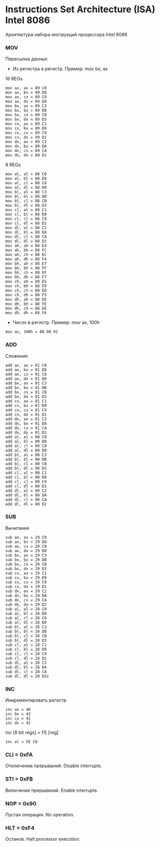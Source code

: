 # Instructions Set Architecture (ISA) Intel 8086

Архитектура набора инструкций процессора Intel 8086

### MOV
Пересылка данных
- Из регистра в регистр. Пример: mov bx, ax

16 REGs
```
mov ax, ax = 89 C0
mov ax, bx = 89 D8
mov ax, cx = 89 C8
mov ax, dx = 89 D0
mov bx, ax = 89 C3
mov bx, bx = 89 DB
mov bx, cx = 89 CB
mov bx, dx = 89 D3
mov cx, ax = 89 C1
mov cx, bx = 89 D9
mov cx, cx = 89 C9
mov cx, dx = 89 D1
mov dx, ax = 89 C2
mov dx, bx = 89 DA
mov dx, cx = 89 CA
mov dx, dx = 89 D2
```

8 REGs
```
mov al, al = 88 C0
mov al, bl = 88 D8
mov al, cl = 88 C8
mov al, dl = 88 D0
mov bl, al = 88 C3
mov bl, bl = 88 DB
mov bl, cl = 88 CB
mov bl, dl = 88 D3
mov cl, al = 88 C1
mov cl, bl = 88 D9
mov cl, cl = 88 C9
mov cl, dl = 88 D1
mov dl, al = 88 C2
mov dl, bl = 88 DA
mov dl, cl = 88 CA
mov dl, dl = 88 D2
mov ah, ah = 88 E4
mov ah, bh = 88 FC
mov ah, ch = 88 EC
mov ah, dh = 88 F4
mov bh, ah = 88 E7
mov bh, bh = 88 FF
mov bh, ch = 88 EF
mov bh, dh = 88 F7
mov ch, ah = 88 E5
mov ch, bh = 88 FD
mov ch, ch = 88 ED
mov ch, dh = 88 F5
mov dh, ah = 88 E6
mov dh, bh = 88 FE
mov dh, ch = 88 EE
mov dh, dh = 88 F6
```

- Число в регистр. Пример: mov ax, 100h

```
mov ax, 100h = B8 00 01
```

### ADD
Сложение

```
add ax, ax = 01 C0
add ax, bx = 01 D8
add ax, cx = 01 C8
add ax, dx = 01 D0
add bx, ax = 01 C3
add bx, bx = 01 DB
add bx, cx = 01 CB
add bx, dx = 01 D3
add cx, ax = 01 C1
add cx, bx = 01 D9
add cx, cx = 01 C9
add cx, dx = 01 D1
add dx, ax = 01 C2
add dx, bx = 01 DA
add dx, cx = 01 CA
add dx, dx = 01 D2
add al, al = 00 C0
add al, bl = 00 D8
add al, cl = 00 C8
add al, dl = 00 D0
add bl, al = 00 C3
add bl, bl = 00 DB
add bl, cl = 00 CB
add bl, dl = 00 D3
add cl, al = 00 C1
add cl, bl = 00 D9
add cl, cl = 00 C9
add cl, dl = 00 D1
add dl, al = 00 C2
add dl, bl = 00 DA
add dl, cl = 00 CA
add dl, dl = 00 D2
```

### SUB
Вычитание

```
sub ax, ax = 29 C0
sub ax, bx = 29 D8
sub ax, cx = 29 C8
sub ax, dx = 29 D0
sub bx, ax = 29 C3
sub bx, bx = 29 DB
sub bx, cx = 29 CB
sub bx, dx = 29 D3
sub cx, ax = 29 C1
sub cx, bx = 29 D9
sub cx, cx = 29 C9
sub cx, dx = 29 D1
sub dx, ax = 29 C2
sub dx, bx = 29 DA
sub dx, cx = 29 CA
sub dx, dx = 29 D2
sub al, al = 28 C0
sub al, bl = 28 D8
sub al, cl = 28 C8
sub al, dl = 28 D0
sub bl, al = 28 C3
sub bl, bl = 28 DB
sub bl, cl = 28 CB
sub bl, dl = 28 D3
sub cl, al = 28 C1
sub cl, bl = 28 D9
sub cl, cl = 28 C9
sub cl, dl = 28 D1
sub dl, al = 28 C2
sub dl, bl = 28 DA
sub dl, cl = 28 CA
sub dl, dl = 28 D2s
```

### INC
Инкрементировать регистр

```
inc ax = 40
inc bx = 43
inc cx = 41
inc dx = 42
```

inc [8 bit regs] = FE [reg]
```
inc al = FE C0
```
### CLI = 0xFA
Отключение прерываний. Disable interrupts.

### STI = 0xFB
Включение прерываний. Enable interrupts.

### NOP = 0x90
Пустая операция. No operation.

### HLT = 0xF4
Останов. Halt processor execution.